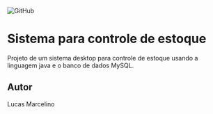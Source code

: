 ![GitHub](https://img.shields.io/github/license/lucasmcostaa/controle-estoque)
# Sistema para controle de estoque
Projeto de um sistema desktop para controle de estoque usando a linguagem java e o banco de dados MySQL.
## Autor 
Lucas Marcelino
